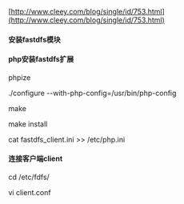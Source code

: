 [http://www.cleey.com/blog/single/id/753.html](http://www.cleey.com/blog/single/id/753.html)

#### 安装fastdfs模块



#### php安装fastdfs扩展



phpize

./configure --with-php-config=/usr/bin/php-config

make

make install

cat fastdfs\_client.ini &gt;&gt; /etc/php.ini



#### 连接客户端client

cd /etc/fdfs/

vi client.conf

